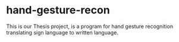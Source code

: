 hand-gesture-recon
==================

This is our Thesis project, is a program for hand gesture recognition translating sign language to written language.
